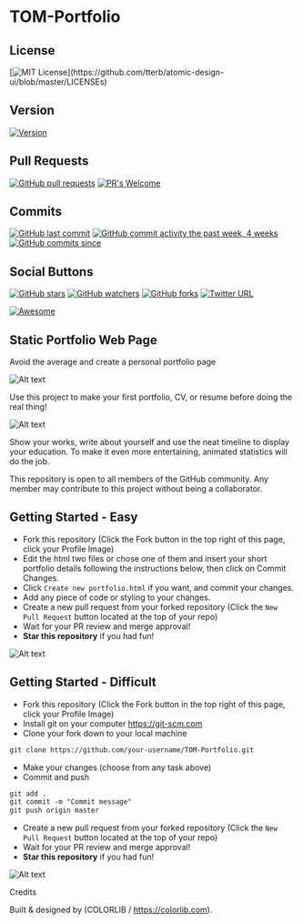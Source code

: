 # TOM-Portfolio
## License
[![MIT License](https://img.shields.io/apm/l/atomic-design-ui.svg?)](https://github.com/tterb/atomic-design-ui/blob/master/LICENSEs)

## Version
[![Version](https://badge.fury.io/gh/tterb%2FHyde.svg)](https://badge.fury.io/gh/tterb%2FHyde)

## Pull Requests
[![GitHub pull requests](https://img.shields.io/github/issues-pr/cdnjs/cdnjs.svg?style=flat)]()
[![PR's Welcome](https://img.shields.io/badge/PRs-welcome-brightgreen.svg?style=flat)](http://makeapullrequest.com) 

## Commits
[![GitHub last commit](https://img.shields.io/github/last-commit/google/skia.svg?style=flat)]()
[![GitHub commit activity the past week, 4 weeks](https://img.shields.io/github/commit-activity/y/eslint/eslint.svg?style=flat)]() [![GitHub commits since](https://img.shields.io/github/commits-since/tterb/playmusic/v1.2.0.svg)]()

## Social Buttons
[![GitHub stars](https://img.shields.io/github/stars/badges/shields.svg?style=social&label=Stars&style=plastic)]()
[![GitHub watchers](https://img.shields.io/github/watchers/badges/shields.svg?style=social&label=Watch&style=plastic)]()
[![GitHub forks](https://img.shields.io/github/forks/badges/shields.svg?style=social&label=Fork&style=plastic)]()
[![Twitter URL](https://img.shields.io/twitter/url/http/shields.io.svg?style=social&style=plastic)]()

[![Awesome](https://cdn.rawgit.com/sindresorhus/awesome/d7305f38d29fed78fa85652e3a63e154dd8e8829/media/badge.svg)](https://github.com/sindresorhus/awesome)

## Static Portfolio Web Page

Avoid the average and create a personal portfolio page

![Alt text](https://user-images.githubusercontent.com/46026550/73199650-834aa200-4135-11ea-9235-3e841be57769.PNG)

Use this project to make your first portfolio, CV, or resume before doing the real thing!

![Alt text](static/screenshots/header2.png?raw=true "Portfolio1 header")

Show your works, write about yourself and use the neat timeline to display your education. To make it even more entertaining, animated statistics will do the job.

This repository is open to all members of the GitHub community. Any member may contribute to this project without being a collaborator.

## Getting Started - Easy
* Fork this repository (Click the Fork button in the top right of this page, click your Profile Image)
* Edit the html two files or chose one of them and insert your short portfolio details following the instructions below, then click on Commit Changes.
* Click `Create new portfolio.html` if you want, and commit your changes.
* Add any piece of code or styling to your changes.
* Create a new pull request from your forked repository (Click the `New Pull Request` button located at the top of your repo)
* Wait for your PR review and merge approval!
* __Star this repository__ if you had fun!

![Alt text](static/screenshots/work1.png?raw=true "Portfolio1 work section")

## Getting Started - Difficult
* Fork this repository (Click the Fork button in the top right of this page, click your Profile Image)
* Install git on your computer https://git-scm.com
* Clone your fork down to your local machine

```markdown
git clone https://github.com/your-username/TOM-Portfolio.git
```

* Make your changes (choose from any task above)
* Commit and push

```markdown
git add .
git commit -m "Commit message"
git push origin master
```
* Create a new pull request from your forked repository (Click the `New Pull Request` button located at the top of your repo)
* Wait for your PR review and merge approval!
* __Star this repository__ if you had fun!

![Alt text](static/screenshots/work2.png?raw=true "Portfolio2 work section")

Credits

Built & designed by (COLORLIB / https://colorlib.com).
